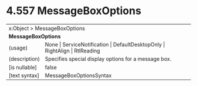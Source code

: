 <html dir="LTR" xmlns:mshelp="http://msdn.microsoft.com/mshelp" xmlns:ddue="http://ddue.schemas.microsoft.com/authoring/2003/5" xmlns:xlink="http://www.w3.org/1999/xlink" xmlns:tool="http://www.microsoft.com/tooltip">

<body>
 <input type="hidden" id="userDataCache" class="userDataStyle">
 <input type="hidden" id="hiddenScrollOffset">
 <img id="dropDownImage" style="display:none; height:0; width:0;" src="../local/drpdown.gif">
 <img id="dropDownHoverImage" style="display:none; height:0; width:0;" src="../local/drpdown_orange.gif">
 <img id="collapseImage" style="display:none; height:0; width:0;" src="../local/collapse.gif">
 <img id="expandImage" style="display:none; height:0; width:0;" src="../local/exp.gif">
 <img id="collapseAllImage" style="display:none; height:0; width:0;" src="../local/collall.gif">
 <img id="expandAllImage" style="display:none; height:0; width:0;" src="../local/expall.gif">
 <img id="copyImage" style="display:none; height:0; width:0;" src="../local/copycode.gif">
 <img id="copyHoverImage" style="display:none; height:0; width:0;" src="../local/copycodeHighlight.gif">
 <div id="header"><h1 class="heading">4.557 MessageBoxOptions</h1></div>

 <div id="mainSection">
 <div id="mainBody">
 <div id="allHistory" class="saveHistory" onsave="saveAll()" onload="loadAll()"></div>
 <p xmlns:wsd="http://wsdev.schemas.microsoft.com/authoring/2008/2" xmlns:msxsl="urn:schemas-microsoft-com:xslt" xmlns:script="urn:script" xmlns:build="urn:build">
 </p>
 <div id="sectionSection0" class="section" name="collapseableSection">
 <content xmlns="http://ddue.schemas.microsoft.com/authoring/2003/5" xmlns:wsd="http://wsdev.schemas.microsoft.com/authoring/2008/2" xmlns:msxsl="urn:schemas-microsoft-com:xslt" xmlns:script="urn:script" xmlns:build="urn:build">
 </content>
 </div>
 <div id="sectionSection1" class="section" name="collapseableSection">
 <content xmlns="http://ddue.schemas.microsoft.com/authoring/2003/5" xmlns:wsd="http://wsdev.schemas.microsoft.com/authoring/2008/2" xmlns:msxsl="urn:schemas-microsoft-com:xslt" xmlns:script="urn:script" xmlns:build="urn:build">
 <table class="ProtocolAuthoredTable" xmlns="">
 <tr><td colspan="2">
<mshelp:link keywords="86913f34-aa06-4c94-9f09-83936a822fd8" tabindex="0">x:Object</mshelp:link> &gt; <mshelp:link keywords="30c71691-6dca-4d17-bbb8-0641827a04a6" tabindex="0">MessageBoxOptions</mshelp:link> </td>
 </tr>
 <tr><td colspan="2">
 <b>
MessageBoxOptions </b>
 </td>
 </tr>
 <tr><td><div class="indent0">(usage)</div></td>
 <td><mshelp:link keywords="83a18f5f-5bdb-4fb2-8e7f-e0d77c2a6e0e" tabindex="0">None</mshelp:link> | <mshelp:link keywords="83a18f5f-5bdb-4fb2-8e7f-e0d77c2a6e0e" tabindex="0">ServiceNotification</mshelp:link> | <mshelp:link keywords="83a18f5f-5bdb-4fb2-8e7f-e0d77c2a6e0e" tabindex="0">DefaultDesktopOnly</mshelp:link> | <mshelp:link keywords="83a18f5f-5bdb-4fb2-8e7f-e0d77c2a6e0e" tabindex="0">RightAlign</mshelp:link> | <mshelp:link keywords="83a18f5f-5bdb-4fb2-8e7f-e0d77c2a6e0e" tabindex="0">RtlReading</mshelp:link> </td>
 </tr>
 <tr><td><div class="indent0">(description)</div></td>
 <td>Specifies special display options for a message box. </td>
 </tr>
 <tr><td><div class="indent0">[is nullable]</div></td>
 <td>false </td>
 </tr>
 <tr><td><div class="indent0">[text syntax]</div></td>
 <td><mshelp:link keywords="83a18f5f-5bdb-4fb2-8e7f-e0d77c2a6e0e" tabindex="0">MessageBoxOptionsSyntax</mshelp:link> </td>
 </tr>
</table>
 </content>
 </div>
 <!--[if gte IE 5]>
 <tool:tip element="languageFilterToolTip" avoidmouse="false"/>
 <![endif]-->
 </div>
 <a name="feedback"></a><span></span>
 </div>
</body></html>
